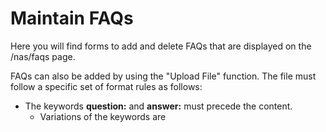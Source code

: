 # Maintain FAQs
Here you will find forms to add and delete FAQs that are displayed on the /nas/faqs page. 

FAQs can also be added by using the "Upload File" function. The file must follow a specific set of format rules as follows:

* The keywords **question:** and **answer:** must precede the content.
    *  Variations of the keywords are 